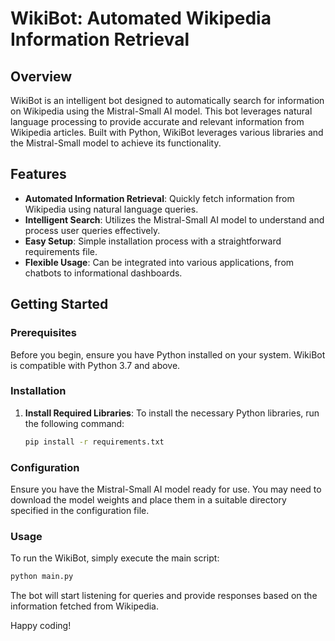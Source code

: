 # WikiBot: Automated Wikipedia Information Retrieval

## Overview

WikiBot is an intelligent bot designed to automatically search for information on Wikipedia using the Mistral-Small AI model. This bot leverages natural language processing to provide accurate and relevant information from Wikipedia articles. Built with Python, WikiBot leverages various libraries and the Mistral-Small model to achieve its functionality.

## Features

- **Automated Information Retrieval**: Quickly fetch information from Wikipedia using natural language queries.
- **Intelligent Search**: Utilizes the Mistral-Small AI model to understand and process user queries effectively.
- **Easy Setup**: Simple installation process with a straightforward requirements file.
- **Flexible Usage**: Can be integrated into various applications, from chatbots to informational dashboards.

## Getting Started

### Prerequisites

Before you begin, ensure you have Python installed on your system. WikiBot is compatible with Python 3.7 and above.

### Installation

1. **Install Required Libraries**:
   To install the necessary Python libraries, run the following command:
   ```bash
   pip install -r requirements.txt
   ```

### Configuration

Ensure you have the Mistral-Small AI model ready for use. You may need to download the model weights and place them in a suitable directory specified in the configuration file.

### Usage

To run the WikiBot, simply execute the main script:
```bash
python main.py
```

The bot will start listening for queries and provide responses based on the information fetched from Wikipedia.


Happy coding!
